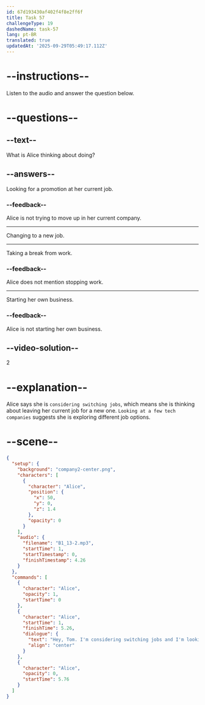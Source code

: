 ```yaml
---
id: 67d193430af402f4f8e2ff6f
title: Task 57
challengeType: 19
dashedName: task-57
lang: pt-BR
translated: true
updatedAt: '2025-09-29T05:49:17.112Z'
---
```


<!-- (Audio) Alice: Hey, Tom. I'm considering switching jobs, and I'm looking at a few tech companies. -->

# --instructions--

Listen to the audio and answer the question below.

# --questions--

## --text--

What is Alice thinking about doing?

## --answers--

Looking for a promotion at her current job.

### --feedback--

Alice is not trying to move up in her current company.

---

Changing to a new job.

---

Taking a break from work.

### --feedback--

Alice does not mention stopping work.

---

Starting her own business.

### --feedback--

Alice is not starting her own business.

## --video-solution--

2

# --explanation--

Alice says she is `considering switching jobs`, which means she is thinking about leaving her current job for a new one. `Looking at a few tech companies` suggests she is exploring different job options.

# --scene--

```json
{
  "setup": {
    "background": "company2-center.png",
    "characters": [
      {
        "character": "Alice",
        "position": {
          "x": 50,
          "y": 0,
          "z": 1.4
        },
        "opacity": 0
      }
    ],
    "audio": {
      "filename": "B1_13-2.mp3",
      "startTime": 1,
      "startTimestamp": 0,
      "finishTimestamp": 4.26
    }
  },
  "commands": [
    {
      "character": "Alice",
      "opacity": 1,
      "startTime": 0
    },
    {
      "character": "Alice",
      "startTime": 1,
      "finishTime": 5.26,
      "dialogue": {
        "text": "Hey, Tom. I'm considering switching jobs and I'm looking at a few tech companies.",
        "align": "center"
      }
    },
    {
      "character": "Alice",
      "opacity": 0,
      "startTime": 5.76
    }
  ]
}
```
